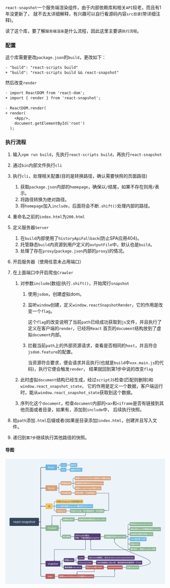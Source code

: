 `react-snapshot`一个服务端渲染组件，由于内部依赖库和相关`API`较老，而且有1年没更新了，
就不去太详细解释，有兴趣可以自行看源码内容`src目录`(带详细注释)。

读了这个库，要了解`服务端渲染`是什么流程，因此这里主要讲`执行流程`。

### 配置

这个库需要更改`package.json`的`build`，更改如下：

```
- "build": "react-scripts build"
+ "build": "react-scripts build && react-snapshot"
```

然后改变`render`

```
- import ReactDOM from 'react-dom';
+ import { render } from 'react-snapshot';

- ReactDOM.render(
+ render(
    <App/>,
    document.getElementById('root')
  );
```

### 执行流程

1. 输入`npm run build`，先执行`react-scripts build`，再执行`react-snapshot`

2. 通过`bin`内部文件执行`cli` 
3. 执行`cli`，处理相关配置(目的是转换路径，确认需要快照的页面路径)
    1. 获取`package.json`内部的`homepage`，确保以`/`结尾，如果不存在则用`/`表示。
    2. 将路径转换为绝对路径。
    3. 将`homepage`加入`include`，后面将会不断`.shift()`处理内部的路径。
4. 重命名之前的`index.html`为`200.html`
5. 定义服务器`Server`
    1. 在`build`内部使用了`historyApiFallback`(防止SPA应用404)。
    2. 托管静态`build`内资源到用户定义的`outputFile`中，默认也是`build`。
    3. 处理了存在`proxy`(`package.json`内部的`proxy`)的情况。
6. 开启服务器（使用任意未占用端口）
7. 在上面端口中开启爬虫`Crawler`
    1. 对参数`include`(数组)执行`.shift()`，开始爬行`snapshot`
        1. 使用`jsdom`，创建虚拟dom。
        2. 监听`window`创建，定义`window.reactSnapshotRender`，它的作用是改变一个`flag`。
        
            这个`flag`的改变说明了当前`path`已经成功获取到`js`文件，并且执行了定义在客户端的`render`，已经将`React`
            首页的`document`结构放到了虚拟`document`内部。
        3. 拦截当前`path`上的外部资源请求，查看是否相同的`host`，并且符合`jsdom.feature`的配置。
        
            当资源符合要求，便会请求并且执行(也就是`build`中`xxx.main.js`的代码)，执行它便会触发`render`，
            结果就回到第1步中说的改变`flag`
        
    2. 此时虚拟`document`结构已经生成，经过`scriptJS`检查(匹配则删除)和`window.react_snapshot_state`，
    它的作用是定义一个数据，客户端运行时，能从`window.react_snapshot_state`获取到这个数据。
    3. 序列化这个`document`，检查`document`内部的`<a>`和`<iframe`是否有链接到其他页面或者目录，如果有，添加到`include`中，
    后续执行快照。
8. 给`path`添加`.html`后缀或者(如果是目录添加)`index.html`，创建并且写入文件。
9. 递归到`第7步`继续执行其他路径的快照。

#### 导图

![](./react-snapshot.png)
